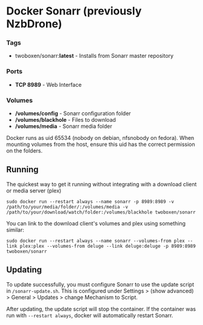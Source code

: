 # Docker Sonarr (previously NzbDrone)

### Tags
- twoboxen/sonarr:**latest** - Installs from Sonarr master repository

### Ports
- **TCP 8989** - Web Interface

### Volumes
- **/volumes/config** - Sonarr configuration folder
- **/volumes/blackhole** - Files to download
- **/volumes/media** - Sonarr media folder

Docker runs as uid 65534 (nobody on debian, nfsnobody on fedora). When mounting volumes from the host, ensure this uid has the correct permission on the folders.

## Running

The quickest way to get it running without integrating with a download client or media server (plex)
```
sudo docker run --restart always --name sonarr -p 8989:8989 -v /path/to/your/media/folder/:/volumes/media -v /path/to/your/download/watch/folder:/volumes/blackhole twoboxen/sonarr
```

You can link to the download client's volumes and plex using something similar:
```
sudo docker run --restart always --name sonarr --volumes-from plex --link plex:plex --volumes-from deluge --link deluge:deluge -p 8989:8989 twoboxen/sonarr
```

## Updating

To update successfully, you must configure Sonarr to use the update script in ``/sonarr-update.sh``. This is configured under Settings > (show advanced) > General > Updates > change Mechanism to Script.

After updating, the update script will stop the container. If the container was run with `--restart always`, docker will automatically restart Sonarr.
